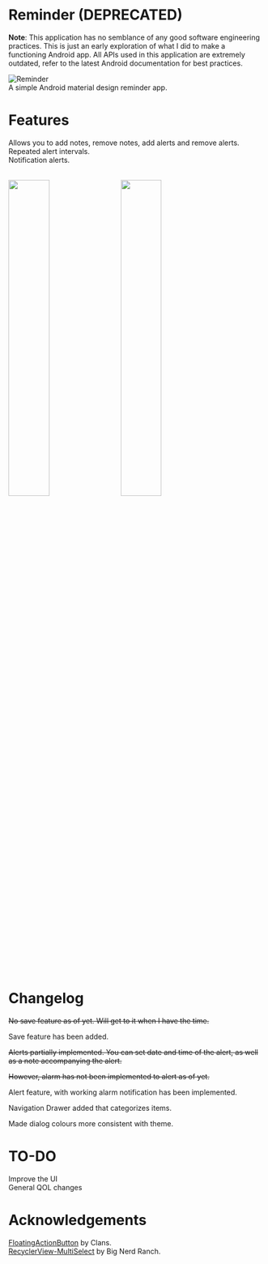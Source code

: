 # Reminder (DEPRECATED)
__Note__: This application has no semblance of any good software engineering practices. This is just an early exploration of what I did to make a functioning Android app. All APIs used in this application are extremely outdated, refer to the latest Android documentation for best practices. </br>

![Reminder](assets/remindericon.png) <br/>
A simple Android material design reminder app.

# Features
Allows you to add notes, remove notes, add alerts and remove alerts. <br/>
Repeated alert intervals. <br/>
Notification alerts. <br/>
<br/>

<img src="assets/reminder1.png" width="40%"><img src="assets/reminder2.png" width="40%" hspace="20">


# Changelog
~~No save feature as of yet. Will get to it when I have the time.~~

Save feature has been added.

~~Alerts partially implemented. You can set date and time of the alert, as well as a note accompanying the alert.~~

~~However, alarm has not been implemented to alert as of yet.~~

Alert feature, with working alarm notification has been implemented.

Navigation Drawer added that categorizes items.

Made dialog colours more consistent with theme.

# TO-DO
Improve the UI <br/>
General QOL changes

# Acknowledgements
[FloatingActionButton](https://github.com/Clans/FloatingActionButton) by Clans. <br/>
[RecyclerView-MultiSelect](https://github.com/bignerdranch/recyclerview-multiselect) by Big Nerd Ranch.







